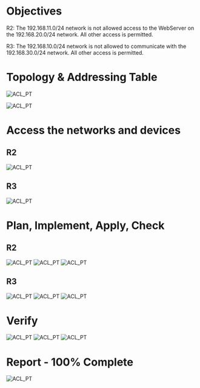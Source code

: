 # Objectives
R2: The 192.168.11.0/24 network is not allowed access to the WebServer on the 192.168.20.0/24 network. All other access is permitted.

R3: The 192.168.10.0/24 network is not allowed to communicate with the 192.168.30.0/24 network. All other access is permitted.

# Topology & Addressing Table
![ACL_PT](/Images/PT_5.1.8_2.png)

![ACL_PT](/Images/PT_5.1.8_1.png)

# Access the networks and devices
## R2
![ACL_PT](/Images/PT_5.1.8_3.png)
## R3
![ACL_PT](/Images/PT_5.1.8_7.png)

# Plan, Implement, Apply, Check
## R2
![ACL_PT](/Images/PT_5.1.8_4.png)
![ACL_PT](/Images/PT_5.1.8_5.png)
![ACL_PT](/Images/PT_5.1.8_6.png)

## R3
![ACL_PT](/Images/PT_5.1.8_8.png)
![ACL_PT](/Images/PT_5.1.8_9.png)
![ACL_PT](/Images/PT_5.1.8_10.png)

# Verify
![ACL_PT](/Images/PT_5.1.8_12.png)
![ACL_PT](/Images/PT_5.1.8_13.png)
![ACL_PT](/Images/PT_5.1.8_14.png)

# Report - 100% Complete
![ACL_PT](/Images/PT_5.1.8_11.png)

